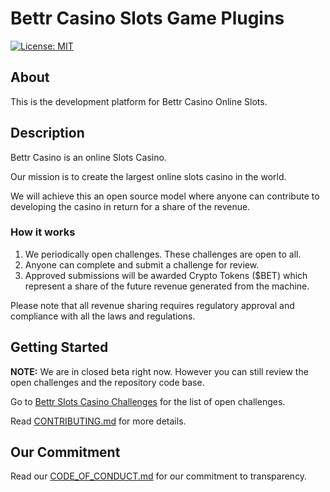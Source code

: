 # Bettr Casino Slots Game Plugins

[![License: MIT](https://img.shields.io/badge/License-MIT-yellow.svg)](https://opensource.org/licenses/MIT)

## About
This is the development platform for Bettr Casino Online Slots.

## Description
Bettr Casino is an online Slots Casino. 

Our mission is to create the largest online slots casino in the world.

We will achieve this an open source model where anyone can contribute to developing the casino in return for a share of the revenue.

### How it works
1. We periodically open challenges. These challenges are open to all.
2. Anyone can complete and submit a challenge for review.
3. Approved submissions will be awarded Crypto Tokens ($BET) which represent a share of the future revenue generated from the machine.

Please note that all revenue sharing requires regulatory approval and compliance with all the laws and regulations.

## Getting Started

**__NOTE:__** We are in closed beta right now. However you can still review the open challenges and the repository code base. 

Go to [Bettr Slots Casino Challenges](https://bettr.casino) for the list of open challenges.

Read [CONTRIBUTING.md](CONTRIBUTING.md) for more details.

## Our Commitment
Read our [CODE_OF_CONDUCT.md](CODE_OF_CONDUCT.md) for our commitment to transparency.



